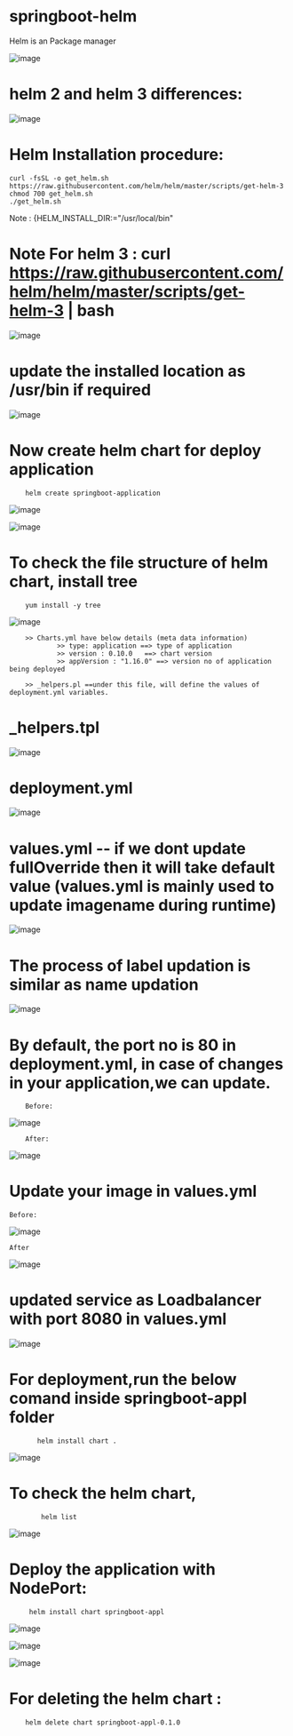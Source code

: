 # springboot-helm


Helm is an Package manager

![image](https://user-images.githubusercontent.com/54719289/116109764-00ecbd00-a6ad-11eb-9252-4833a147812d.png)




# helm 2 and helm 3 differences:

![image](https://user-images.githubusercontent.com/54719289/116110544-b1f35780-a6ad-11eb-94d6-cb5e349f02a4.png)


# Helm Installation procedure:

    curl -fsSL -o get_helm.sh https://raw.githubusercontent.com/helm/helm/master/scripts/get-helm-3
    chmod 700 get_helm.sh
    ./get_helm.sh

Note : {HELM_INSTALL_DIR:="/usr/local/bin"

# Note For helm 3 : curl https://raw.githubusercontent.com/helm/helm/master/scripts/get-helm-3 | bash


![image](https://user-images.githubusercontent.com/54719289/116116773-6c398d80-a6b3-11eb-8999-9de8a25a1534.png)

# update the installed location as /usr/bin if required

![image](https://user-images.githubusercontent.com/54719289/116117688-6ee8b280-a6b4-11eb-86a4-e4725708e4a7.png)


# Now create helm chart for deploy application

        helm create springboot-application
        
![image](https://user-images.githubusercontent.com/54719289/116129518-1b7d6100-a6c2-11eb-8e3f-5d817217419e.png)

![image](https://user-images.githubusercontent.com/54719289/116129652-42d42e00-a6c2-11eb-8bcf-5711d2a32c9b.png)

# To check the file structure of helm chart, install tree

        yum install -y tree
 
 ![image](https://user-images.githubusercontent.com/54719289/116130103-bf670c80-a6c2-11eb-9072-7a7a66fa3fb7.png)


        >> Charts.yml have below details (meta data information)
                >> type: application ==> type of application
                >> version : 0.10.0   ==> chart version
                >> appVersion : "1.16.0" ==> version no of application being deployed

        >> _helpers.pl ==under this file, will define the values of deployment.yml variables.

# _helpers.tpl
![image](https://user-images.githubusercontent.com/54719289/116131481-5a141b00-a6c4-11eb-96d5-e5c06939640c.png)

# deployment.yml
![image](https://user-images.githubusercontent.com/54719289/116131600-7f088e00-a6c4-11eb-8eef-d44e8f045d5a.png)

# values.yml   -- if we dont update fullOverride then it will take default value (values.yml is mainly used to update imagename during runtime)

![image](https://user-images.githubusercontent.com/54719289/116131967-e8889c80-a6c4-11eb-9e3e-d262442dc456.png)


# The process of label updation is similar as name updation

![image](https://user-images.githubusercontent.com/54719289/116132458-811f1c80-a6c5-11eb-99be-17630b77b3ac.png)


# By default, the port no is 80 in deployment.yml, in case of changes in your application,we can update.

        Before:
![image](https://user-images.githubusercontent.com/54719289/116133565-c4c65600-a6c6-11eb-847c-ef7e185f92a3.png)

        After:
 ![image](https://user-images.githubusercontent.com/54719289/116133652-dc054380-a6c6-11eb-9b62-775a2584def8.png)


# Update your image in values.yml

    Before:
![image](https://user-images.githubusercontent.com/54719289/116133997-49b16f80-a6c7-11eb-8fec-76f6ea86eb74.png)

    After
![image](https://user-images.githubusercontent.com/54719289/116134426-c7757b00-a6c7-11eb-8698-826ce2a4ca5e.png)


 # updated service as Loadbalancer with port 8080 in values.yml
 
![image](https://user-images.githubusercontent.com/54719289/116134897-584c5680-a6c8-11eb-9302-8d1766c9af9c.png)



# For deployment,run the below comand inside springboot-appl folder 

           helm install chart .
           
 ![image](https://user-images.githubusercontent.com/54719289/116135624-3f907080-a6c9-11eb-8dca-af8d7890587f.png)


# To check the helm chart,

            helm list
            
![image](https://user-images.githubusercontent.com/54719289/116135957-a57cf800-a6c9-11eb-81f3-0fd152f1f6e2.png)


# Deploy the application with NodePort:
         helm install chart springboot-appl
         
![image](https://user-images.githubusercontent.com/54719289/116140452-4326f600-a6cf-11eb-82a9-ac99de5e597e.png)

![image](https://user-images.githubusercontent.com/54719289/116140322-1377ee00-a6cf-11eb-8a06-97bc8495d269.png)

![image](https://user-images.githubusercontent.com/54719289/116138312-8f246b80-a6cc-11eb-8441-c0c43ef66eed.png)



# For deleting the helm chart : 

        helm delete chart springboot-appl-0.1.0



 

